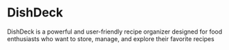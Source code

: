 # DishDeck
DishDeck is a powerful and user-friendly recipe organizer designed for food enthusiasts who want to store, manage, and explore their favorite recipes
